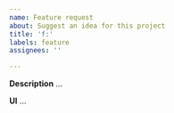```yaml
---
name: Feature request
about: Suggest an idea for this project
title: 'f:'
labels: feature
assignees: ''

---
```


**Description**
...

**UI**
...
